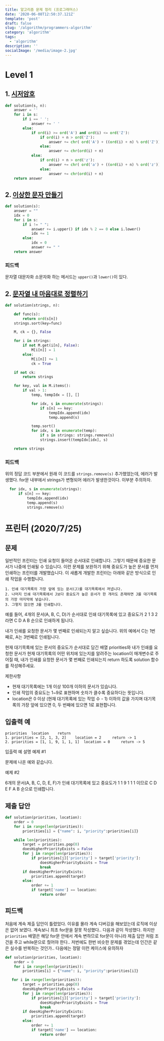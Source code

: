 ```yaml
---
title: 알고리즘 문제 정리 (프로그래머스)
date: '2020-06-08T12:50:37.121Z'
template: 'post'
draft: false
slug: '/algorithm/programmers-algorithm'
category: 'algorithm'
tags:
  - 'algorithm'
description: ''
socialImage: '/media/image-2.jpg'
---
```


# Level 1

## 1. **[시저암호](https://programmers.co.kr/learn/courses/30/lessons/12926)**

```python
def solution(s, n):
    answer = ''
    for i in s:
        if i == ' ':
            answer += ' '
        else:
            if ord(i) >= ord('A') and ord(i) <= ord('Z'):
                if ord(i) + n > ord('Z'):
                    answer += chr( ord('A') + ((ord(i) + n) % ord('Z')) - 1 )
                else:
                    answer += chr(ord(i) + n)
            else:
                if ord(i) + n > ord('z'):
                    answer += chr( ord('a') + ((ord(i) + n) % ord('z')) - 1 )
                else:
                    answer += chr(ord(i) + n)
    return answer
```

## 2. **[이상한 문자 만들기](https://programmers.co.kr/learn/courses/30/lessons/12930)**

```python
def solution(s):
    answer = ""
    idx = 0
    for i in s:
        if i != " ":
            answer += i.upper() if idx % 2 == 0 else i.lower()
            idx += 1
        else:
            idx = 0
            answer += " "
    return answer
```

### 피드백

문자열 대문자화 소문자화 하는 메서드는 `upper()`과 `lower()`이 있다.

## 2. **[문자열 내 마음대로 정렬하기](https://programmers.co.kr/learn/courses/30/lessons/12915)**

```python
def solution(strings, n):

    def func(s):
        return ord(s[n])
    strings.sort(key=func)

    M, ck = {}, False

    for i in strings:
        if not M.get(i[n], False):
            M[i[n]] = 1
        else:
            M[i[n]] += 1
            ck = True

    if not ck:
        return strings

    for key, val in M.items():
        if val > 1:
            temp, tempIdx = [], []

            for idx, s in enumerate(strings):
                if s[n] == key:
                    tempIdx.append(idx)
                    temp.append(s)

            temp.sort()
            for idx, s in enumerate(temp):
                if s in strings: strings.remove(s)
                strings.insert(tempIdx[idx], s)

    return strings
```

### 피드백

위의 정답 코드 부분에서 원래 이 코드를 `strings.remove(s)` 추가했었는데, 에러가 발생했다. for문 내부에서 strings가 변형되어 에러가 발생한것이다. 이부분 주의하자.

```python
  for idx, s in enumerate(strings):
      if s[n] == key:
          tempIdx.append(idx)
          temp.append(s)
          strings.remove(s)
```

# 프린터 (2020/7/25)

## 문제

일반적인 프린터는 인쇄 요청이 들어온 순서대로 인쇄합니다. 그렇기 때문에 중요한 문서가 나중에 인쇄될 수 있습니다. 이런 문제를 보완하기 위해 중요도가 높은 문서를 먼저 인쇄하는 프린터를 개발했습니다. 이 새롭게 개발한 프린터는 아래와 같은 방식으로 인쇄 작업을 수행합니다.

```
1. 인쇄 대기목록의 가장 앞에 있는 문서(J)를 대기목록에서 꺼냅니다.
2. 나머지 인쇄 대기목록에서 J보다 중요도가 높은 문서가 한 개라도 존재하면 J를 대기목록의 가장 마지막에 넣습니다.
3. 그렇지 않으면 J를 인쇄합니다.
```

예를 들어, 4개의 문서(A, B, C, D)가 순서대로 인쇄 대기목록에 있고 중요도가 2 1 3 2 라면 C D A B 순으로 인쇄하게 됩니다.

내가 인쇄를 요청한 문서가 몇 번째로 인쇄되는지 알고 싶습니다. 위의 예에서 C는 1번째로, A는 3번째로 인쇄됩니다.

현재 대기목록에 있는 문서의 중요도가 순서대로 담긴 배열 priorities와 내가 인쇄를 요청한 문서가 현재 대기목록의 어떤 위치에 있는지를 알려주는 location이 매개변수로 주어질 때, 내가 인쇄를 요청한 문서가 몇 번째로 인쇄되는지 return 하도록 solution 함수를 작성해주세요.

제한사항

- 현재 대기목록에는 1개 이상 100개 이하의 문서가 있습니다.
- 인쇄 작업의 중요도는 1~9로 표현하며 숫자가 클수록 중요하다는 뜻입니다.
- location은 0 이상 (현재 대기목록에 있는 작업 수 - 1) 이하의 값을 가지며 대기목록의 가장 앞에 있으면 0, 두 번째에 있으면 1로 표현합니다.

## 입출력 예

```
priorities	location	return
1. priorities = [2, 1, 3, 2]	location = 2	 return -> 1
2. priorities = [1, 1, 9, 1, 1, 1]	location = 0	 return -> 5
```

입출력 예 설명
예제 #1

문제에 나온 예와 같습니다.

예제 #2

6개의 문서(A, B, C, D, E, F)가 인쇄 대기목록에 있고 중요도가 1 1 9 1 1 1 이므로 C D E F A B 순으로 인쇄합니다.

## 제출 답안

```python
def solution(priorities, location):
    order = 0
    for i in range(len(priorities)):
        priorities[i] = {"name": i, "priority":priorities[i]}

    while len(priorities):
        target = priorities.pop(0)
        doesHigherPriorityExists = False
        for j in range(len(priorities)):
            if priorities[j]['priority'] > target['priority']:
                doesHigherPriorityExists = True
                break
        if doesHigherPriorityExists:
            priorities.append(target)
        else:
            order += 1
            if target['name'] == location:
                return order
```

## 피드백

처음에 계속 제출 답안이 틀렸었다. 이유를 몰라 계속 디버깅을 해보았는데 로직에 이상은 없어 보였다. 계속보니 최초 for문을 잘못 작성했다.. 다음과 같이 작성했다. 하지만 `priorities` 배열은 해당 for문 안에서 계속 변하므로 for문이 아니라 제출 답안 처럼 조건을 주고 while문으로 줬어야 한다.. 저번에도 한번 비슷한 문제를 겪었는데 인간은 같은 실수를 반복하는 것인가.. 다음에는 정말 이런 케이스에 유의하자

```python
def solution(priorities, location):
    order = 0
    for i in range(len(priorities)):
        priorities[i] = {"name": i, "priority":priorities[i]}

   for i in range(len(priorities)):
        target = priorities.pop(0)
        doesHigherPriorityExists = False
        for j in range(len(priorities)):
            if priorities[j]['priority'] > target['priority']:
                doesHigherPriorityExists = True
                break
        if doesHigherPriorityExists:
            priorities.append(target)
        else:
            order += 1
            if target['name'] == location:
                return order
```
